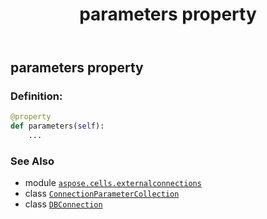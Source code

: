 ﻿---
title: parameters property
second_title: Aspose.Cells for Python via .NET API References
description: 
type: docs
weight: 210
url: /aspose.cells.externalconnections/dbconnection/parameters/
is_root: false
---

## parameters property

### Definition:
```python
@property
def parameters(self):
    ...
```

### See Also
* module [`aspose.cells.externalconnections`](../../)
* class [`ConnectionParameterCollection`](/cells/python-net/aspose.cells.externalconnections/connectionparametercollection)
* class [`DBConnection`](/cells/python-net/aspose.cells.externalconnections/dbconnection)
